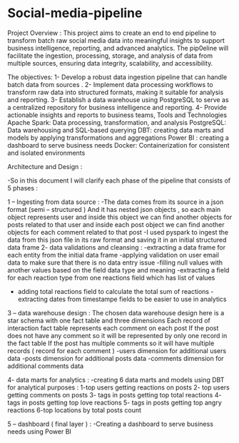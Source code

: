 # Social-media-pipeline

Project Overview :
This project aims to create an end to end pipeline to transform batch raw social media data into meaningful insights to support business intelligence, reporting, and advanced analytics. The pip0eline will facilitate the ingestion, processing, storage, and analysis of data from multiple sources, ensuring data integrity, scalability, and accessibility.

The  objectives:
1- Develop a robust data ingestion pipeline that can handle batch data from  sources .
2- Implement data processing workflows to transform raw data into structured formats, making it suitable for analysis and reporting.
3- Establish a data warehouse using PostgreSQL to serve as a centralized repository for business intelligence and reporting.
4- Provide actionable insights and reports to business teams, 
Tools and Technologies
Apache Spark: Data processing, transformation, and analysis
PostgreSQL: Data warehousing and SQL-based querying
DBT: creating data marts and models by applying transformations and aggregations 
Power BI : creating a dashboard to serve business needs 
Docker: Containerization for consistent and isolated environments


Architecture and Design : 
 

-So in this document I will clarify each phase of the pipeline that consists of 5 phases : 

1 – Ingesting from data source :
-The data comes from its source in a json format (semi – structured )
And it has nested json objects , so each main object represents user and inside this object we can find another objects for posts related to that user and inside each post object we can find another objects for each comment related to that post 
-I used pyspark to ingest the data from this json file in its raw format and saving it in an initial structured data frame 
2- data validations and cleansing :
-extracting a data frame for each entity from the initial data frame 
-applying validation on user email data to  make sure that there is no data entry issue 
-filling null values with another values based on the field data type and meaning 
-extracting a field for each reaction type from one reactions field which has list of values 
- adding total reactions field to calculate the total sum of reactions 
-extracting dates from timestampe fields to be easier to use in analytics 



3 – data warehouse design :
The chosen data warehouse design here is a star schema with one fact table and three dimensions 
Each record of interaction fact table represents each comment on each post 
If the post does not have any comment so it will be represented by only one record in the fact table 
If the post has multiple comments so it will have multiple records ( record for each comment ) 
-users dimension for additional users data
-posts dimension for additional posts data
-comments dimension for additional comments data

 

 4- data marts for analytics :
-creating 6 data marts and models using DBT for analytical purposes :
1-top users getting reactions on posts 
2- top users getting comments on posts
3-  tags in posts getting top total reactions 
4- tags in posts getting top love reactions
5- tags in posts getting top  angry reactions
6-top locations by total posts count


5 – dashboard ( final layer )  :
-Creating a dashboard to serve business needs using Power BI 
 
